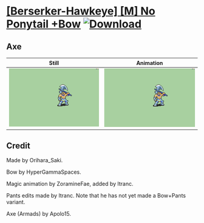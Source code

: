 # [\[Berserker-Hawkeye\] \[M\] No Ponytail +Bow](./) [![Download](https://img.shields.io/badge/Download--red?style=social&logo=github)](https://minhaskamal.github.io/DownGit/#/home?url=https://github.com/Klokinator/FE-Repo/tree/main/Battle%20Animations%2FInfantry%20-%20(Axe)%20Brigs%2C%20Pirates%2C%20Zerkers%2F%5BBerserker-Hawkeye%5D%20%5BM%5D%20No%20Ponytail%20%2BBow%2F3.%20Axe%20(Pants))

## Axe

| Still | Animation |
| :---: | :-------: |
| ![Axe still](./Axe_000.png) | ![Axe](./Axe.gif) |

## Credit

Made by Orihara_Saki.

Bow by HyperGammaSpaces.

Magic animation by ZoramineFae, added by ltranc.

Pants edits made by ltranc. Note that he has not yet made a Bow+Pants variant.

Axe (Armads) by Apolo15.
